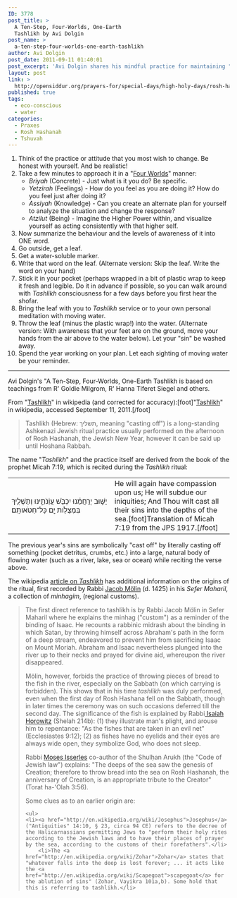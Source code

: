 ```yaml
---
ID: 3778
post_title: >
  A Ten-Step, Four-Worlds, One-Earth
  Tashlikh by Avi Dolgin
post_name: >
  a-ten-step-four-worlds-one-earth-tashlikh
author: Avi Dolgin
post_date: 2011-09-11 01:40:01
post_excerpt: 'Avi Dolgin shares his mindful practice for maintaining "<em>tashlikh consciousness</em>" in the days leading up to Rosh Hashanah.'
layout: post
link: >
  http://opensiddur.org/prayers-for/special-days/high-holy-days/rosh-hashanah/a-ten-step-four-worlds-one-earth-tashlikh/
published: true
tags:
  - eco-conscious
  - water
categories:
  - Praxes
  - Rosh Hashanah
  - Tshuvah
---
```

<div class="english">
<ol>
	<li>Think of the practice or attitude that you most wish to change. Be honest with yourself. And be realistic!</li>
	<li>Take a few minutes to approach it in a "<a href="http://en.wikipedia.org/wiki/Four_worlds">Four Worlds</a>" manner:
<ul>
	<li><em>Briyah</em> (Concrete) - Just what is it you do? Be specific.</li>
	<li><em>Yetzirah</em> (Feelings) - How do you feel as you are doing it? How do you feel just after doing it?</li>
	<li><em>Assiyah</em> (Knowledge) - Can you create an alternate plan for yourself to analyze the situation and change the response?</li>
	<li><em>Atzilut</em> (Being) - Imagine the Higher Power within, and visualize yourself as acting consistently with that higher self.</li>
</ul>
</li>
	<li>Now summarize the behaviour and the levels of awareness of it into ONE word.</li>
	<li>Go outside, get a leaf.</li>
	<li>Get a water-soluble marker.</li>
	<li>Write that word on the leaf. (Alternate version: Skip the leaf. Write the word on your hand)</li>
	<li>Stick it in your pocket (perhaps wrapped in a bit of plastic wrap to keep it fresh and legible. Do it in advance if possible, so you can walk around with <em>Tashlikh</em> consciousness for a few days before you first hear the shofar.</li>
	<li>Bring the leaf with you to <em>Tashlikh</em> service or to your own personal meditation with moving water.</li>
	<li>Throw the leaf (minus the plastic wrap!) into the water. (Alternate version: With awareness that your feet are on the ground, move your hands from the air above to the water below). Let your "sin" be washed away.</li>
	<li>Spend the year working on your plan. Let each sighting of moving water be your reminder.</li>
</ol>
</div>

<hr />
Avi Dolgin's "A Ten-Step, Four-Worlds, One-Earth Tashlikh is based on teachings from R' Goldie Milgrom, R' Hanna Tiferet Siegel and others.

From "<a href="http://en.wikipedia.org/wiki/Tashlikh">Tashlikh</a>" in wikipedia (and corrected for accuracy):[foot]"<a href="http://en.wikipedia.org/wiki/Tashlikh">Tashlikh</a>" in wikipedia, accessed September 11, 2011.[/foot]
<blockquote>Tashlikh (Hebrew: תשליך‎, meaning "casting off") is a long-standing Ashkenazi Jewish ritual practice usually performed on the afternoon of Rosh Hashanah, the Jewish New Year, however it can be said up until Hoshana Rabbah.</blockquote>

The name "<em>Tashlikh</em>" and the practice itself are derived from the book of the prophet Micah 7:19, which is recited during the <em>Tashlikh</em> ritual: 

<table style="margin-left: auto;margin-right: auto;">
<tbody>
<tr>
<td width="46%">
<div class="liturgy"><span lang="he">
יָשׁ֣וּב יְרַֽחֲמֵ֔נוּ 
יִכְבֹּ֖שׁ עֲוֹֽנֹתֵ֑ינוּ 
וְתַשְׁלִ֛יךְ בִּמְצֻלֹ֥ות יָ֖ם כָּל־חַטֹּאותָֽם׃
</span></div></td>
 
<td width="53%"><div class="english">
He will again have compassion upon us;
He will subdue our iniquities;
And Thou wilt cast all their sins into the depths of the sea.[foot]Translation of Micah 7:19 from the JPS 1917.[/foot]
</td>
</tr>
</tbody>
</tbody></tbody></table>

The previous year's sins are symbolically "cast off" by literally casting off something (pocket detritus, crumbs, etc.) into a large, natural body of flowing water (such as a river, lake, sea or ocean) while reciting the verse above.

The wikipedia <a href="http://en.wikipedia.org/wiki/Tashlikh">article on <em>Tashlikh</em></a> has additional information on the origins of the ritual, first recorded by Rabbi <a href="http://en.wikipedia.org/wiki/Jacob_M%C3%B6lin">Jacob Mölin</a> (d. 1425) in his <em>Sefer Maharil</em>, a collection of <em>minhagim</em>, (regional customs). 

<blockquote>The first direct reference to tashlikh is by Rabbi Jacob Mölin in Sefer Maharil where he explains the minhag ("custom") as a reminder of the binding of Isaac. He recounts a rabbinic midrash about the binding in which Satan, by throwing himself across Abraham's path in the form of a deep stream, endeavored to prevent him from sacrificing Isaac on Mount Moriah. Abraham and Isaac nevertheless plunged into the river up to their necks and prayed for divine aid, whereupon the river disappeared.

Mölin, however, forbids the practice of throwing pieces of bread to the fish in the river, especially on the Sabbath (on which carrying is forbidden). This shows that in his time <em>tashlikh</em> was duly performed, even when the first day of Rosh Hashana fell on the Sabbath, though in later times the ceremony was on such occasions deferred till the second day. The significance of the fish is explained by Rabbi<a href="http://en.wikipedia.org/wiki/Isaiah_Horowitz"> Isaiah Horowitz</a> (Shelah 214b): (1) they illustrate man's plight, and arouse him to repentance: "As the fishes that are taken in an evil net" (Ecclesiastes 9:12); (2) as fishes have no eyelids and their eyes are always wide open, they symbolize God, who does not sleep.

Rabbi <a href="http://en.wikipedia.org/wiki/Moses_Isserles">Moses Isserles</a> co-author of the Shulḥan Arukh (the "Code of Jewish law") explains: "The deeps of the sea saw the genesis of Creation; therefore to throw bread into the sea on Rosh Hashanah, the anniversary of Creation, is an appropriate tribute to the Creator" (Torat ha-'Olah 3:56).

Some clues as to an earlier origin are:

    <ul>
	<li><a href="http://en.wikipedia.org/wiki/Josephus">Josephus</a> ("Antiquities" 14:10, § 23, circa 94 CE) refers to the decree of the Halicarnassians permitting Jews to "perform their holy rites according to the Jewish laws and to have their places of prayer by the sea, according to the customs of their forefathers".</li>
    	<li>The <a href="http://en.wikipedia.org/wiki/Zohar">Zohar</a> states that "whatever falls into the deep is lost forever; ... it acts like the <a href="http://en.wikipedia.org/wiki/Scapegoat">scapegoat</a> for the ablution of sins" (Zohar, Vayikra 101a,b). Some hold that this is referring to tashlikh.</li>
</ul>
</blockquote>